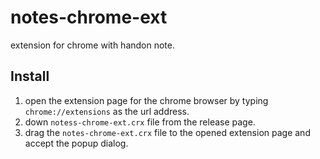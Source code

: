 # notes-chrome-ext
extension for chrome with handon note.

## Install

1. open the extension page for the chrome browser by typing `chrome://extensions` as the url address.
2. down `notess-chrome-ext.crx` file from the release page.
3. drag the `notes-chrome-ext.crx` file to the opened extension page and accept the popup dialog.
